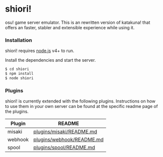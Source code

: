 # shiori!
osu! game server emulator. This is an rewritten version of katakuna! that offers an faster, stabler and extensible experience while using it.

### Installation

shiori! requires [node.js](https://nodejs.org/) v4+ to run.

Install the dependencies and start the server.

```sh
$ cd shiori
$ npm install
$ node shiori
```

### Plugins

shiori! is currently extended with the following plugins. Instructions on how to use them in your own server can be found at the specific readme page of the plugins.

| Plugin  | README |
| ------  | ------ |
| misaki  | [plugins/misaki/README.md](plugins/webhook/README.md)  |
| webhook | [plugins/webhook/README.md](plugins/webhook/README.md) |
| spool   | [plugins/spool/README.md](plugins/spool/README.md)     |
